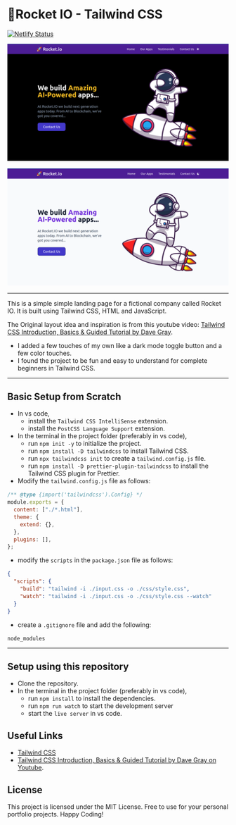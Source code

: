 # 🚀Rocket IO - Tailwind CSS

[![Netlify Status](https://api.netlify.com/api/v1/badges/fe677d54-f857-4bca-ab56-cc09e78ea4a5/deploy-status)](https://app.netlify.com/sites/rocket-service/deploys)

![Rocket IO dark screenshot](img/rocketio-dark.png)

![Rocket IO light screenshot](img/rocketio-light.png)

---

This is a simple simple landing page for a fictional company called Rocket IO. It is built using Tailwind CSS, HTML and JavaScript.

The Original layout idea and inspiration is from this youtube video: [Tailwind CSS Introduction, Basics & Guided Tutorial by Dave Gray](https://www.youtube.com/watch?v=pYaamz6AyvU).

- I added a few touches of my own like a dark mode toggle button and a few color touches.
- I found the project to be fun and easy to understand for complete beginners in Tailwind CSS.

---

## Basic Setup from Scratch

- In vs code,
  - install the `Tailwind CSS IntelliSense` extension.
  - install the `PostCSS Language Support` extension.
- In the terminal in the project folder (preferably in vs code),
  - run `npm init -y` to initialize the project.
  - run `npm install -D tailwindcss` to install Tailwind CSS.
  - run `npx tailwindcss init` to create a `tailwind.config.js` file.
  - run `npm install -D prettier-plugin-tailwindcss` to install the Tailwind CSS plugin for Prettier.
- Modify the `tailwind.config.js` file as follows:

```js
/** @type {import('tailwindcss').Config} */
module.exports = {
  content: ["./*.html"],
  theme: {
    extend: {},
  },
  plugins: [],
};
```

- modify the `scripts` in the `package.json` file as follows:

```json
{
  "scripts": {
    "build": "tailwind -i ./input.css -o ./css/style.css",
    "watch": "tailwind -i ./input.css -o ./css/style.css --watch"
  }
}
```

- create a `.gitignore` file and add the following:

```gitignore
node_modules
```

---

## Setup using this repository

- Clone the repository.
- In the terminal in the project folder (preferably in vs code),
  - run `npm install` to install the dependencies.
  - run `npm run watch` to start the development server
  - start the `live server` in vs code.

## Useful Links

- [Tailwind CSS](https://tailwindcss.com/)
- [Tailwind CSS Introduction, Basics & Guided Tutorial by Dave Gray on Youtube](https://www.youtube.com/watch?v=pYaamz6AyvU).

## License

This project is licensed under the MIT License. Free to use for your personal portfolio projects.
Happy Coding!
